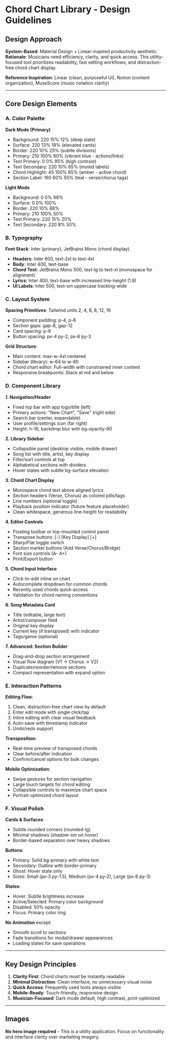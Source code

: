 # Chord Chart Library - Design Guidelines

## Design Approach
**System-Based**: Material Design + Linear-inspired productivity aesthetic
**Rationale**: Musicians need efficiency, clarity, and quick access. This utility-focused tool prioritizes readability, fast editing workflows, and distraction-free chord chart display.

**Reference Inspiration**: Linear (clean, purposeful UI), Notion (content organization), MuseScore (music notation clarity)

---

## Core Design Elements

### A. Color Palette

**Dark Mode (Primary)**
- Background: 220 15% 12% (deep slate)
- Surface: 220 13% 18% (elevated cards)
- Border: 220 10% 25% (subtle divisions)
- Primary: 210 100% 60% (vibrant blue - actions/links)
- Text Primary: 0 0% 95% (high contrast)
- Text Secondary: 220 10% 65% (muted labels)
- Chord Highlight: 45 100% 65% (amber - active chord)
- Section Label: 160 60% 55% (teal - verse/chorus tags)

**Light Mode**
- Background: 0 0% 98%
- Surface: 0 0% 100%
- Border: 220 10% 88%
- Primary: 210 100% 50%
- Text Primary: 220 15% 20%
- Text Secondary: 220 8% 50%

### B. Typography
**Font Stack**: Inter (primary), JetBrains Mono (chord display)
- **Headers**: Inter 600, text-2xl to text-4xl
- **Body**: Inter 400, text-base
- **Chord Text**: JetBrains Mono 500, text-lg to text-xl (monospace for alignment)
- **Lyrics**: Inter 400, text-base with increased line-height (1.8)
- **UI Labels**: Inter 500, text-sm uppercase tracking-wide

### C. Layout System
**Spacing Primitives**: Tailwind units 2, 4, 6, 8, 12, 16
- Component padding: p-4, p-6
- Section gaps: gap-8, gap-12
- Card spacing: p-6
- Button spacing: px-4 py-2, px-6 py-3

**Grid Structure**:
- Main content: max-w-4xl centered
- Sidebar (library): w-64 to w-80
- Chord chart editor: Full-width with constrained inner content
- Responsive breakpoints: Stack at md and below

### D. Component Library

**1. Navigation/Header**
- Fixed top bar with app logo/title (left)
- Primary actions: "New Chart", "Save" (right side)
- Search bar (center, expandable)
- User profile/settings icon (far right)
- Height: h-16, backdrop blur with bg-opacity-90

**2. Library Sidebar**
- Collapsible panel (desktop visible, mobile drawer)
- Song list with title, artist, key display
- Filter/sort controls at top
- Alphabetical sections with dividers
- Hover states with subtle bg-surface elevation

**3. Chord Chart Display**
- Monospace chord text above aligned lyrics
- Section headers (Verse, Chorus) as colored pills/tags
- Line numbers (optional toggle)
- Playback position indicator (future feature placeholder)
- Clean whitespace, generous line-height for readability

**4. Editor Controls**
- Floating toolbar or top-mounted control panel
- Transpose buttons: [-] [Key Display] [+]
- Sharp/Flat toggle switch
- Section marker buttons (Add Verse/Chorus/Bridge)
- Font size controls (A- A+)
- Print/Export button

**5. Chord Input Interface**
- Click-to-edit inline on chart
- Autocomplete dropdown for common chords
- Recently used chords quick-access
- Validation for chord naming conventions

**6. Song Metadata Card**
- Title (editable, large text)
- Artist/composer field
- Original key display
- Current key (if transposed) with indicator
- Tags/genre (optional)

**7. Advanced: Section Builder**
- Drag-and-drop section arrangement
- Visual flow diagram (V1 → Chorus → V2)
- Duplicate/reorder/remove sections
- Compact representation with expand option

### E. Interaction Patterns

**Editing Flow**:
1. Clean, distraction-free chart view by default
2. Enter edit mode with single click/tap
3. Inline editing with clear visual feedback
4. Auto-save with timestamp indicator
5. Undo/redo support

**Transposition**:
- Real-time preview of transposed chords
- Clear before/after indication
- Confirm/cancel options for bulk changes

**Mobile Optimization**:
- Swipe gestures for section navigation
- Large touch targets for chord editing
- Collapsible controls to maximize chart space
- Portrait-optimized chord layout

### F. Visual Polish

**Cards & Surfaces**:
- Subtle rounded corners (rounded-lg)
- Minimal shadows (shadow-sm on hover)
- Border-based separation over heavy shadows

**Buttons**:
- Primary: Solid bg-primary with white text
- Secondary: Outline with border-primary
- Ghost: Hover state only
- Sizes: Small (px-3 py-1.5), Medium (px-4 py-2), Large (px-6 py-3)

**States**:
- Hover: Subtle brightness increase
- Active/Selected: Primary color background
- Disabled: 50% opacity
- Focus: Primary color ring

**No Animation** except:
- Smooth scroll to sections
- Fade transitions for modal/drawer appearances
- Loading states for save operations

---

## Key Design Principles

1. **Clarity First**: Chord charts must be instantly readable
2. **Minimal Distraction**: Clean interface, no unnecessary visual noise
3. **Quick Access**: Frequently used tools always visible
4. **Mobile-Ready**: Touch-friendly, responsive design
5. **Musician-Focused**: Dark mode default, high contrast, print-optimized

---

## Images
**No hero image required** - This is a utility application. Focus on functionality and interface clarity over marketing imagery.